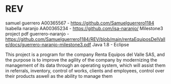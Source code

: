 # REV
samuel guerrero A00365567 - https://github.com/Samuelguerrero1184
Isabella naranjo AA00365234 - https://github.com/isa-naranjo/
Milestone3 project pdf guerrero-naranjo - https://github.com/Samuelguerrero1184/REV/blob/main/rentaEquiposDelValle/docs/guerrero-naranjo-milestone3.pdf
Java 1.8 - Eclipse

This project is a program for the company Renta Equipos del Valle SAS, and the purpose is to improve the agility of the company by modernizing the management of its data through an operating system, which will assist them in referrals, inventory, control of works, clients and employees, control over their products aswell as the ability to manage them
